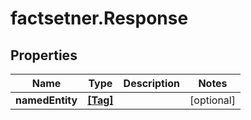 # factsetner.Response

## Properties

Name | Type | Description | Notes
------------ | ------------- | ------------- | -------------
**namedEntity** | [**[Tag]**](Tag.md) |  | [optional] 


